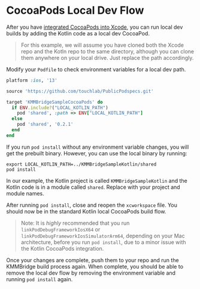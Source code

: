 # CocoaPods Local Dev Flow

After you have [integrated CocoaPods into Xcode](IOS_COCOAPODS.md), you can run local dev builds by adding the Kotlin code as a local dev CocoaPod.

> For this example, we will assume you have cloned both the Xcode repo and the Kotln repo to the same directory, although you can clone them anywhere on your local drive. Just replace the path accordingly.

Modify your `Podfile` to check environment variables for a local dev path.

```ruby
platform :ios, '13'

source 'https://github.com/touchlab/PublicPodspecs.git'

target 'KMMBridgeSampleCocoaPods' do
  if ENV.include?("LOCAL_KOTLIN_PATH")
    pod 'shared', :path => ENV["LOCAL_KOTLIN_PATH"]
  else
    pod 'shared', '0.2.1'
  end
end
```

If you run `pod install` without any environment variable changes, you will get the prebuilt binary. However, you can use the local binary by running:

```shell
export LOCAL_KOTLIN_PATH=../KMMBridgeSampleKotlin/shared
pod install
```

In our example, the Kotlin project is called `KMMBridgeSampleKotlin` and the Kotlin code is in a module called `shared`. Replace with your project and module names.

After running `pod install`, close and reopen the `xcworkspace` file. You should now be in the standard Kotlin local CocoaPods build flow.

> Note: It is *highly* recommended that you run `linkPodDebugFrameworkIosX64` or `linkPodDebugFrameworkIosSimulatorArm64`, depending on your Mac architecture, before you run `pod install`, due to a minor issue with the Kotlin CocoaPods integration.

Once your changes are complete, push them to your repo and run the KMMBridge build process again. When complete, you should be able to remove the local dev flow by removing the environment variable and running `pod install` again.
